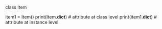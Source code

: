 class Item

item1 = Item()
print(Item.__dict__) # attribute at class level
print(item1.__dict__) # attribute at instance level